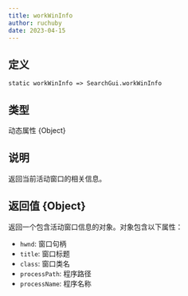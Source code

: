 ```yaml
---
title: workWinInfo
author: ruchuby
date: 2023-04-15
---
```


## 定义

```ahk
static workWinInfo => SearchGui.workWinInfo
```

## 类型

动态属性 \{Object\}

## 说明

返回当前活动窗口的相关信息。

## 返回值 \{Object\}

返回一个包含活动窗口信息的对象。对象包含以下属性：

- `hwnd`: 窗口句柄
- `title`: 窗口标题
- `class`: 窗口类名
- `processPath`: 程序路径
- `processName`: 程序名称